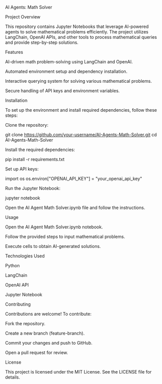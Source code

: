 AI Agents: Math Solver

Project Overview

This repository contains Jupyter Notebooks that leverage AI-powered agents to solve mathematical problems efficiently. The project utilizes LangChain, OpenAI APIs, and other tools to process mathematical queries and provide step-by-step solutions.

Features

AI-driven math problem-solving using LangChain and OpenAI.

Automated environment setup and dependency installation.

Interactive querying system for solving various mathematical problems.

Secure handling of API keys and environment variables.

Installation

To set up the environment and install required dependencies, follow these steps:

Clone the repository:

git clone https://github.com/your-username/AI-Agents-Math-Solver.git
cd AI-Agents-Math-Solver

Install the required dependencies:

pip install -r requirements.txt

Set up API keys:

import os
os.environ["OPENAI_API_KEY"] = "your_openai_api_key"

Run the Jupyter Notebook:

jupyter notebook

Open the AI Agent Math Solver.ipynb file and follow the instructions.

Usage

Open the AI Agent Math Solver.ipynb notebook.

Follow the provided steps to input mathematical problems.

Execute cells to obtain AI-generated solutions.

Technologies Used

Python

LangChain

OpenAI API

Jupyter Notebook

Contributing

Contributions are welcome! To contribute:

Fork the repository.

Create a new branch (feature-branch).

Commit your changes and push to GitHub.

Open a pull request for review.

License

This project is licensed under the MIT License. See the LICENSE file for details.

